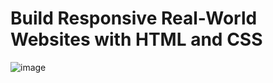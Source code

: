 # Build Responsive Real-World Websites with HTML and CSS

![image](https://user-images.githubusercontent.com/100791622/179405805-cf9d64fc-04c5-49c7-95a5-f654ebfdc60a.png)
